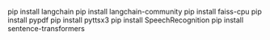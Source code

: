 pip install langchain
pip install langchain-community
pip install faiss-cpu
pip install pypdf
pip install pyttsx3
pip install SpeechRecognition
pip install sentence-transformers
